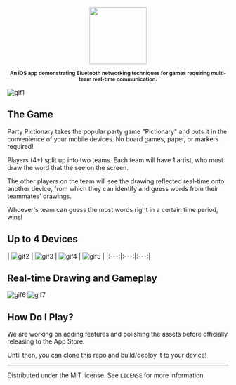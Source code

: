 <p align="center">
    <img src="https://rawgit.com/andyyu/party-pictionary/master/m117-project/Assets.xcassets/misc/party-pictionary-logo.png"
         height="130">
</p>
<p align="center"><sup><strong>An iOS app demonstrating Bluetooth networking techniques for games requiring multi-team real-time communication. </strong></sup></p>

![gif1](https://rawgit.com/andyyu/party-pictionary/master/m117-project/Assets.xcassets/misc/gif1.gif)

## The Game
Party Pictionary takes the popular party game "Pictionary" and puts it in the convenience of your mobile devices. No board games, paper, or markers required!

Players (4+) split up into two teams. Each team will have 1 artist, who must draw the word that the see on the screen. 

The other players on the team will see the drawing reflected real-time onto another device, from which they can identify and guess words from their teammates' drawings.

Whoever's team can guess the most words right in a certain time period, wins!

## Up to 4 Devices

| ![gif2](https://rawgit.com/andyyu/party-pictionary/master/m117-project/Assets.xcassets/misc/gif2.gif) | ![gif3](https://rawgit.com/andyyu/party-pictionary/master/m117-project/Assets.xcassets/misc/gif3.gif) | ![gif4](https://rawgit.com/andyyu/party-pictionary/master/m117-project/Assets.xcassets/misc/gif4.gif) | ![gif5](https://rawgit.com/andyyu/party-pictionary/master/m117-project/Assets.xcassets/misc/gif5.gif) |
|:---:|:---:|:---:|

## Real-time Drawing and Gameplay

![gif6](https://rawgit.com/andyyu/party-pictionary/master/m117-project/Assets.xcassets/misc/gif6.gif) ![gif7](https://rawgit.com/andyyu/party-pictionary/master/m117-project/Assets.xcassets/misc/gif7.gif)

## How Do I Play? 

We are working on adding features and polishing the assets before officially releasing to the App Store. 

Until then, you can clone this repo and build/deploy it to your device!

___
Distributed under the MIT license. See ``LICENSE`` for more information.